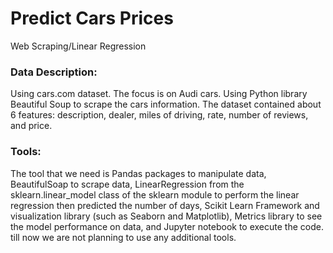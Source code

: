# Predict Cars Prices
Web Scraping/Linear Regression
### Data Description:
Using cars.com dataset. The focus is on Audi cars. Using Python library Beautiful Soup to scrape the cars
information.
The dataset contained about 6 features: description, dealer, miles of driving, rate, number of reviews, and
price.

### Tools:
The tool that we need is Pandas packages to manipulate data, BeautifulSoap to scrape data,
LinearRegression from the sklearn.linear_model class of the sklearn module to perform the linear
regression then predicted the number of days, Scikit Learn Framework and visualization library (such as
Seaborn and Matplotlib), Metrics library to see the model performance on data, and Jupyter notebook to
execute the code. till now we are not planning to use any additional tools.
